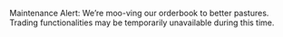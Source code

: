 Maintenance Alert: We’re moo-ving our orderbook to better pastures. Trading functionalities may be temporarily unavailable during this time.
